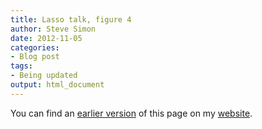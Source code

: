 ```yaml
---
title: Lasso talk, figure 4
author: Steve Simon
date: 2012-11-05
categories:
- Blog post
tags:
- Being updated
output: html_document
---
```


You can find an [earlier version][sim1] of this page on my [website][sim2].

[sim1]: http://www.pmean.com/12/lasso4.html
[sim2]: http://www.pmean.com
